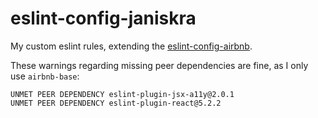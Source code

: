 # eslint-config-janiskra

My custom eslint rules, extending the [eslint-config-airbnb](https://www.npmjs.com/package/eslint-config-airbnb).

These warnings regarding missing peer dependencies are fine, as I only use `airbnb-base`:

```
UNMET PEER DEPENDENCY eslint-plugin-jsx-a11y@2.0.1
UNMET PEER DEPENDENCY eslint-plugin-react@5.2.2
```
